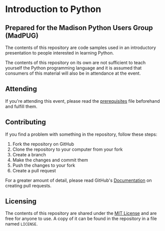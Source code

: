 # Introduction to Python

## Prepared for the Madison Python Users Group (MadPUG)

The contents of this repository are code samples used in an introductory 
presentation to people interested in learning Python.

The contents of this repository on its own are not sufficient to teach 
yourself the Python programming language and it is assumed that consumers of 
this material will also be in attendance at the event.

## Attending

If you're attending this event, please read the
[prerequisites](./prerequisites.md) file beforehand and fulfill them.

## Contributing

If you find a problem with something in the repository, follow these steps:

1. Fork the repository on GitHub
1. Clone the repository to your computer from your fork
1. Create a branch
1. Make the changes and commit them
1. Push the changes to your fork
1. Create a pull request

For a greater amount of detail, please read GitHub's [Documentation][] on 
creating pull requests.

## Licensing

The contents of this repository are shared under the [MIT License][] and are 
free for anyone to use. A copy of it can be found in the repository in a file 
named `LICENSE`.

[Documentation]: https://help.github.com/articles/using-pull-requests/
[MIT License]: http://opensource.org/licenses/MIT
